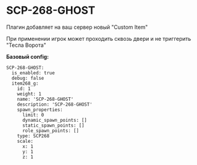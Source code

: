# SCP-268-GHOST
Плагин добавляет на ваш сервер новый "Custom Item"

При применении игрок может проходить сквозь двери и не триггерить "Тесла Ворота"

**Базовый config:**
```
SCP-268-GHOST:
  is_enabled: true
  debug: false
  item268_g:
    id: 1
    weight: 1
    name: 'SCP-268-GHOST'
    description: 'SCP-268-GHOST'
    spawn_properties:
      limit: 0
      dynamic_spawn_points: []
      static_spawn_points: []
      role_spawn_points: []
    type: SCP268
    scale:
      x: 1
      y: 1
      z: 1
```
